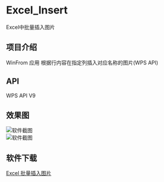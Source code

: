 # Excel_Insert
Excel中批量插入图片

## 项目介绍
WinFrom 应用 根据行内容在指定列插入对应名称的图片(WPS API)

## API
WPS API V9

## 效果图
![软件截图](http://imgsrc.baidu.com/forum/pic/item/8184277f9e2f070873f3addbef24b899ab01f2cd.jpg)  
![软件截图](http://imgsrc.baidu.com/forum/pic/item/6482f703918fa0ec7a65e3d6209759ee3c6ddb19.jpg)  
## 软件下载
[Excel 批量插入图片](https://github.com/best-fan/Excel_Insert/blob/master/test/Debug.zip)
